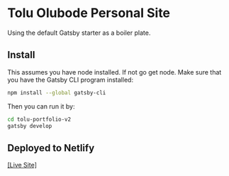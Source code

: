 # Tolu Olubode Personal Site
Using the default Gatsby starter as a boiler plate.

## Install

This assumes you have node installed. If not go get node.
Make sure that you have the Gatsby CLI program installed:
```sh
npm install --global gatsby-cli
```
Then you can run it by:
```sh
cd tolu-portfolio-v2
gatsby develop
```

## Deployed to Netlify

[[Live Site]](https://www.tolu.design/)

